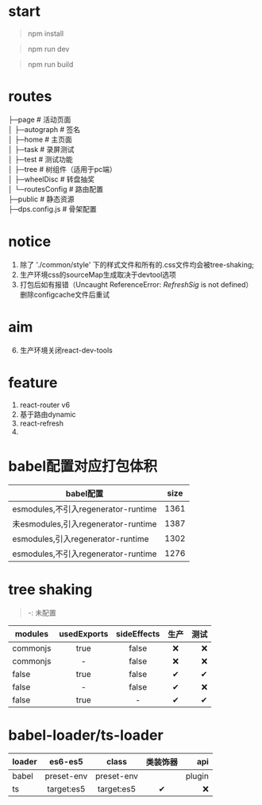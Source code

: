 # start
> npm install

> npm run dev

> npm run build

# routes
├─page                   # 活动页面 <br />
│  ├─autograph           # 签名 <br />
│  ├─home                # 主页面 <br />
│  ├─task                # 录屏测试 <br />
│  ├─test                # 测试功能 <br />
│  ├─tree                # 树组件（适用于pc端） <br />
│  ├─wheelDisc           # 转盘抽奖 <br />
│  └─routesConfig        # 路由配置 <br />
├─public                 # 静态资源 <br />
├─dps.config.js          # 骨架配置 <br />

# notice
1. 除了 './common/style' 下的样式文件和所有的.css文件均会被tree-shaking;
2. 生产环境css的sourceMap生成取决于devtool选项
3. 打包后如有报错（Uncaught ReferenceError: $RefreshSig$ is not defined）删除configcache文件后重试

# aim
6. 生产环境关闭react-dev-tools

# feature
1. react-router v6
2. 基于路由dynamic
3. react-refresh
4. 

# babel配置对应打包体积
babel配置|size
---|:--:
esmodules,不引入regenerator-runtime|1361
未esmodules,引入regenerator-runtime|1387
esmodules,引入regenerator-runtime|1302
esmodules,不引入regenerator-runtime|1276

# tree shaking

> -: 未配置

modules|usedExports|sideEffects|生产|测试
---|:--:|:--:|:--:|---:
commonjs|true|false|❌|❌
commonjs|-|false|❌|❌
false|true|false|✔|✔
false|-|false|✔|❌
false|true|-|✔|✔

# babel-loader/ts-loader

loader|es6-es5|class|类装饰器|api
---|:--:|:--:|:--:|---:
babel|preset-env|preset-env||plugin
ts|target:es5|target:es5|✔|❌
